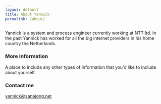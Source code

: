 ```yaml
---
layout: default
title: About Yannick
permalink: /about/
---
```


Yannick is a system and process engineer currently working at NTT ltd. In the past Yannick has worked for all the big internet providers in his home country the Netherlands.

### More Information

A place to include any other types of information that you'd like to include about yourself.

### Contact me

[yannick@sanajong.net](mailto:yannick@sanajong.net)